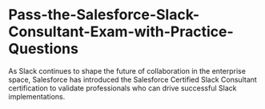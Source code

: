 # Pass-the-Salesforce-Slack-Consultant-Exam-with-Practice-Questions
As Slack continues to shape the future of collaboration in the enterprise space, Salesforce has introduced the Salesforce Certified Slack Consultant certification to validate professionals who can drive successful Slack implementations.
